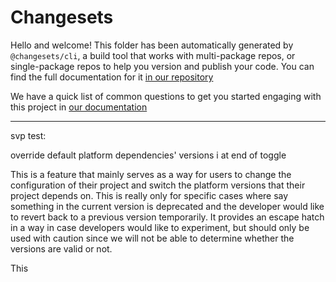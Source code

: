 # Changesets

Hello and welcome! This folder has been automatically generated by `@changesets/cli`, a build tool that works
with multi-package repos, or single-package repos to help you version and publish your code. You can
find the full documentation for it [in our repository](https://github.com/changesets/changesets)

We have a quick list of common questions to get you started engaging with this project in
[our documentation](https://github.com/changesets/changesets/blob/master/docs/common-questions.md)

---

svp test:

override default platform dependencies' versions i at end of toggle

This is a feature that mainly serves as a way for users to change the configuration of their project and switch the platform versions that their project depends on. This is really only for specific cases where say something in the current version is deprecated and the developer would like to revert back to a previous version temporarily. It provides an escape hatch in a way in case developers would like to experiment, but should only be used with caution since we will not be able to determine whether the versions are valid or not.

This

